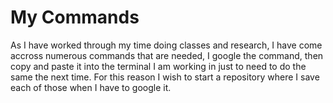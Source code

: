 # My Commands
As I have worked through my time doing classes and research, I have come accross numerous commands that are needed, I google the command, then copy and paste it into the terminal I am working in just to need to do the same the next time. For this reason I wish to start a repository where I save each of those when I have to google it.
